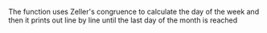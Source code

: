 The function uses Zeller's congruence to calculate the day of the week and then it prints out line by line until the last day of the month is reached
